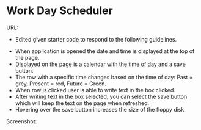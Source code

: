 # Work Day Scheduler

URL: 

* Edited given starter code to respond to the following guidelines.
 - When application is opened the date and time is displayed at the top of the page.
 - Displayed on the page is a calendar with the time of day and a save button.
 - The row with a specific time changes based on the time of day: Past = grey, Present = red, Future = Green.
 - When row is clicked user is able to write text in the box clicked.
 - After writing text in the box selected, you can select the save button which will keep the text on the page when refreshed.
 - Hovering over the save button increases the size of the floppy disk.

Screenshot: 
